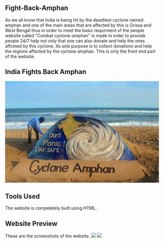 ## Fight-Back-Amphan
As we all know that India is being hit by the deadliest cyclone named amphan and one of the main areas that are affected by this is Orissa and West Bengal thus in order to meet the basic requirment of the people website called "Combat cyclone-amphan" is made in order to provide people 24/7 help not only that one can also donate and help the ones affceted by this cyclone.
Its sole purpose is to collect donations and help the regions affected by the cyclone amphan.
This is only the front end part of the website.
## India Fights Back Amphan
![](amphan.jpg)
## Tools Used
The website is compeletely built using HTML.
## Website Preview
These are the screenshots of the website.
![](screenshot(245).png)
![](screenshot(246).png)

